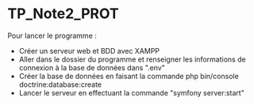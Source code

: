 # TP_Note2_PROT
 
Pour lancer le programme :

- Créer un serveur web et BDD avec XAMPP
- Aller dans le dossier du programme et renseigner les informations de connexion à la base de données dans ".env"
- Créer la base de données en faisant la commande php bin/console doctrine:database:create
- Lancer le serveur en effectuant la commande "symfony server:start"
